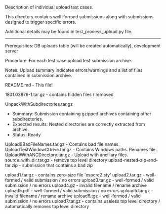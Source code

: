 Description of individual upload test cases.

This directory contains well-formed submissions along with submissions
designed to trigger specific errors.

Additional details may be found in test_process_upload.py file.

----

Prerequisites: DB uploads table (will be created automatically), development server

Procedure: For each test case upload test submission archive.

Notes: Upload summary indicates errors/warnings and a list of files contained in submission archive.

README.md	- This file!

1801.03879-1.tar.gz	- contains hidden files / removed

UnpackWithSubdirectories.tar.gz
* Summary: Submission containing gzipped archives containing other subdirectories.
* Expected results: Nested directories are correctly extracted from archive.
* Status: Ready


Upload9BadFileNames.tar.gz      - Contains bad file names.
UploadTestWindowCDrive.tar.gz   - Contains Windows paths. Renames file.
UploadWithANCDirectory.tar.gz   - Upload with ancillary files.
source_with_dir.tar.gz  - remove top level directory
upload-nested-zip-and-tar.zip - submission that contains a bad zip

upload1.tar.gz		- contains zero-size file 'espcrc2.sty'
upload2.tar.gz		- well-formed / valid submission / no errors
upload3.tar.gz		- well-formed / valid submission / no errors 
upload4.gz		- invalid filename / rename archive 
upload5.pdf		- well-formed / valid submission / no errors
upload5.tar.gz		- invalid filename / rename archive	
upload6.tgz		- well-formed / valid submission / no errors
upload7.tar.gz		- contains useless top level directory / 
			  automatically removes top level directory
